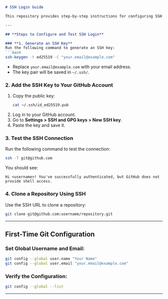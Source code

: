 ```markdown
# SSH Login Guide

This repository provides step-by-step instructions for configuring SSH login for the first time and testing the connection.

---

## **Steps to Configure and Test SSH Login**

### **1. Generate an SSH Key**
Run the following command to generate an SSH key:
```bash
ssh-keygen -t ed25519 -C "your.email@example.com"
```
- Replace `your.email@example.com` with your email address.
- The key pair will be saved in `~/.ssh/`.

### **2. Add the SSH Key to Your GitHub Account**
1. Copy the public key:
   ```bash
   cat ~/.ssh/id_ed25519.pub
   ```
2. Log in to your GitHub account.
3. Go to **Settings > SSH and GPG keys > New SSH key**.
4. Paste the key and save it.

### **3. Test the SSH Connection**
Run the following command to test the connection:
```bash
ssh -T git@github.com
```
You should see:
```
Hi <username>! You've successfully authenticated, but GitHub does not provide shell access.
```

### **4. Clone a Repository Using SSH**
Use the SSH URL to clone a repository:
```bash
git clone git@github.com:username/repository.git
```

---

## **First-Time Git Configuration**

### Set Global Username and Email:
```bash
git config --global user.name "Your Name"
git config --global user.email "your.email@example.com"
```

### Verify the Configuration:
```bash
git config --global --list
```

---

